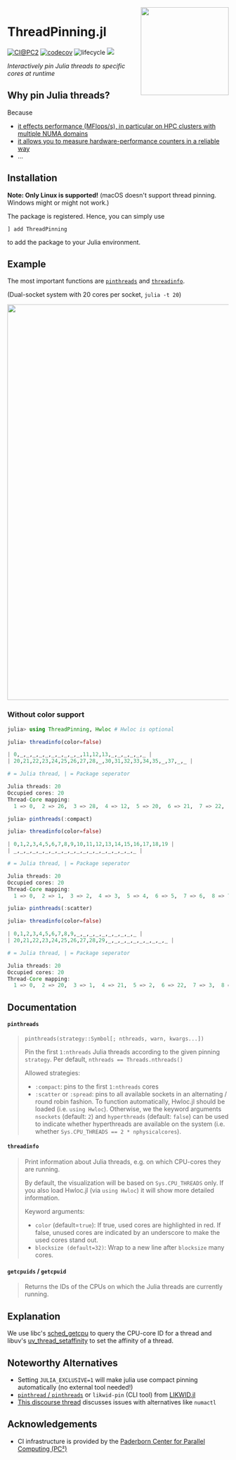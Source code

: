 <img align="right" src="https://github.com/carstenbauer/ThreadPinning.jl/raw/main/docs/src/assets/logo.png" width=200px>

# ThreadPinning.jl

[code-style-img]: https://img.shields.io/badge/code%20style-blue-4495d1.svg
[code-style-url]: https://github.com/invenia/BlueStyle

<!-- [![](https://img.shields.io/badge/docs-stable-blue.svg)](https://juliaperf.github.io/LIKWID.jl/stable/) -->
<!-- [![](https://img.shields.io/badge/docs-dev-blue.svg)](https://juliaperf.github.io/LIKWID.jl/dev/) -->
<!-- [![Build Status](https://github.com/JuliaPerf/LIKWID.jl/workflows/CI/badge.svg)](https://github.com/JuliaPerf/LIKWID.jl/actions) -->
[![CI@PC2](https://git.uni-paderborn.de/pc2-ci/julia/ThreadPinning-jl/badges/main/pipeline.svg?key_text=CI@PC2)](https://git.uni-paderborn.de/pc2-ci/julia/ThreadPinning-jl/-/pipelines)
[![codecov](https://codecov.io/gh/carstenbauer/ThreadPinning.jl/branch/main/graph/badge.svg?token=Ze61CbGoO5)](https://codecov.io/gh/carstenbauer/ThreadPinning.jl)
![lifecycle](https://img.shields.io/badge/lifecycle-stable-green.svg)
[![][code-style-img]][code-style-url]

*Interactively pin Julia threads to specific cores at runtime*

## Why pin Julia threads?

Because
* [it effects performance (MFlops/s), in particular on HPC clusters with multiple NUMA domains](https://github.com/JuliaPerf/BandwidthBenchmark.jl#flopsscaling)
* [it allows you to measure hardware-performance counters in a reliable way](https://juliaperf.github.io/LIKWID.jl/stable/marker/)
* ...

## Installation

**Note: Only Linux is supported!** (macOS doesn't support thread pinning. Windows might or might not work.)

The package is registered. Hence, you can simply use
```
] add ThreadPinning
```
to add the package to your Julia environment.

## Example

The most important functions are [`pinthreads`](#pinthreads) and [`threadinfo`](#threadinfo).

(Dual-socket system with 20 cores per socket, `julia -t 20`)

<img src="https://github.com/carstenbauer/ThreadPinning.jl/raw/main/docs/src/assets/threadinfo.png" width=900px>

### Without color support

```julia
julia> using ThreadPinning, Hwloc # Hwloc is optional

julia> threadinfo(color=false)

| 0,_,_,_,_,_,_,_,_,_,_,11,12,13,_,_,_,_,_,_ |
| 20,21,22,23,24,25,26,27,28,_,30,31,32,33,34,35,_,37,_,_ |

# = Julia thread, | = Package seperator

Julia threads: 20
Occupied cores: 20
Thread-Core mapping:
  1 => 0,  2 => 26,  3 => 28,  4 => 12,  5 => 20,  6 => 21,  7 => 22,  8 => 23,  9 => 24,  10 => 25,  ...

julia> pinthreads(:compact)

julia> threadinfo(color=false)

| 0,1,2,3,4,5,6,7,8,9,10,11,12,13,14,15,16,17,18,19 |
| _,_,_,_,_,_,_,_,_,_,_,_,_,_,_,_,_,_,_,_ |

# = Julia thread, | = Package seperator

Julia threads: 20
Occupied cores: 20
Thread-Core mapping:
  1 => 0,  2 => 1,  3 => 2,  4 => 3,  5 => 4,  6 => 5,  7 => 6,  8 => 7,  9 => 8,  10 => 9,  ...

julia> pinthreads(:scatter)

julia> threadinfo(color=false)

| 0,1,2,3,4,5,6,7,8,9,_,_,_,_,_,_,_,_,_,_ |
| 20,21,22,23,24,25,26,27,28,29,_,_,_,_,_,_,_,_,_,_ |

# = Julia thread, | = Package seperator

Julia threads: 20
Occupied cores: 20
Thread-Core mapping:
  1 => 0,  2 => 20,  3 => 1,  4 => 21,  5 => 2,  6 => 22,  7 => 3,  8 => 23,  9 => 4,  10 => 24,  ...
```

## Documentation

#### `pinthreads`

> `pinthreads(strategy::Symbol[; nthreads, warn, kwargs...])`
> 
> Pin the first `1:nthreads` Julia threads according to the given pinning `strategy`.
> Per default, `nthreads == Threads.nthreads()`
> 
> Allowed strategies:
> * `:compact`: pins to the first `1:nthreads` cores
> * `:scatter` or `:spread`: pins to all available sockets in an alternating / round robin fashion. To function automatically, Hwloc.jl should be loaded (i.e. `using Hwloc`). Otherwise, we the keyword arguments `nsockets` (default: `2`) and `hyperthreads` (default: `false`) can be used to indicate whether hyperthreads are available on the system (i.e. whether `Sys.CPU_THREADS == 2 * nphysicalcores`).

#### `threadinfo`

> Print information about Julia threads, e.g. on which CPU-cores they are running.
> 
> By default, the visualization will be based on `Sys.CPU_THREADS` only.
> If you also load Hwloc.jl (via `using Hwloc`) it will show more detailed information.
> 
> Keyword arguments:
> * `color` (default=`true`): If true, used cores are highlighted in red. If false, unused cores are indicated by an underscore to make the used cores stand out. 
> * `blocksize (default=32)`: Wrap to a new line after `blocksize` many cores.

#### `getcpuids` / `getcpuid`

> Returns the IDs of the CPUs on which the Julia threads
> are currently running.

## Explanation

We use libc's [sched_getcpu](https://man7.org/linux/man-pages/man3/sched_getcpu.3.html) to query the CPU-core ID for a thread and libuv's [uv_thread_setaffinity](https://github.com/clibs/uv/blob/master/docs/src/threading.rst) to set the affinity of a thread.


## Noteworthy Alternatives

* Setting `JULIA_EXCLUSIVE=1` will make julia use compact pinning automatically (no external tool needed!)
* [`pinthread` / `pinthreads`](https://juliaperf.github.io/LIKWID.jl/dev/examples/dynamic_pinning/) or `likwid-pin` (CLI tool) from [LIKWID.jl](https://github.com/JuliaPerf/LIKWID.jl)
* [This discourse thread](https://discourse.julialang.org/t/thread-affinitization-pinning-julia-threads-to-cores/58069/5) discusses issues with alternatives like `numactl`

## Acknowledgements

* CI infrastructure is provided by the [Paderborn Center for Parallel Computing (PC²)](https://pc2.uni-paderborn.de/)
